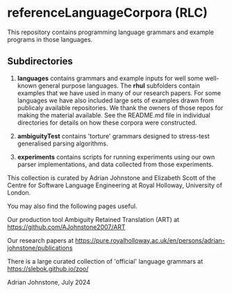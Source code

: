 # referenceLanguageCorpora (RLC)

This repository contains programming language grammars and example programs in those languages.

## Subdirectories

1. **languages** contains grammars and example inputs for well some well-known general purpose languages. The **rhul** subfolders contain examples that we have used in many of our research papers. For some languages we have also included large sets of examples drawn from publicaly available repositories. We thank the owners of those repos for making the material available.
See the README.md file in individual directories for details on how these corpora were constructed.

2. **ambiguityTest** contains 'torture' grammars designed to stress-test generalised parsing algorithms.

3. **experiments** contains scripts for running experiments using our own parser implementations, and data collected from those experiments.
 

This collection is curated by Adrian Johnstone and Elizabeth Scott of the Centre for Software Language Engineering at Royal Holloway, University of London.



You may also find the following pages useful.

Our production tool Ambiguity Retained Translation (ART) at https://github.com/AJohnstone2007/ART

Our research papers at https://pure.royalholloway.ac.uk/en/persons/adrian-johnstone/publications

There is a large curated collection of 'official' language grammars at https://slebok.github.io/zoo/ 

Adrian Johnstone, July 2024
